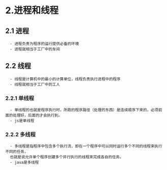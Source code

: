 # 2.进程和线程
## 2.1 进程
```
  - 进程负责为程序的运行提供必备的环境
  - 进程就相当于工厂中的车间
```
## 2.2 线程  
```
  - 线程是计算机中的最小的计算单位，线程负责执行进程中的程序
  - 线程就相当于工厂中的工人
```
### 2.2.1 单线程
```
  - 单线程的也就是程序执行时，所跑的程序路径（处理的东西）是连续顺序下来的，必须前面的处理好，后面的才会执行到。  
  - js是单线程
```
### 2.2.2 多线程
```
  - 多线程是指程序中包含多个执行流，即在一个程序中可以同时运行多个不同的线程来执行不同的任务，
  也就是说允许单个程序创建多个并行执行的线程来完成各自的任务。
  - java是多线程
```
